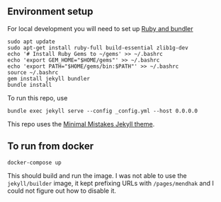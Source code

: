 ## Environment setup

For local development you will need to set up [Ruby and bundler](https://jekyllrb.com/docs/installation/ubuntu/)

    sudo apt update
    sudo apt-get install ruby-full build-essential zlib1g-dev
    echo '# Install Ruby Gems to ~/gems' >> ~/.bashrc
    echo 'export GEM_HOME="$HOME/gems"' >> ~/.bashrc
    echo 'export PATH="$HOME/gems/bin:$PATH"' >> ~/.bashrc
    source ~/.bashrc
    gem install jekyll bundler
    bundle install


To run this repo, use

    bundle exec jekyll serve --config _config.yml --host 0.0.0.0

This repo uses the [Minimal Mistakes Jekyll theme](https://github.com/mmistakes/minimal-mistakes).


## To run from docker

    docker-compose up

This should build and run the image.  I was not able to use the `jekyll/builder` image, it kept prefixing URLs with `/pages/mendhak` and I could not figure out how to disable it.     